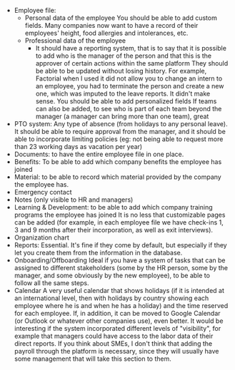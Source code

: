 - Employee file:
   - Personal data of the employee
You should be able to add custom fields. Many companies now want to have a record of their employees' height, food allergies and intolerances, etc.
   - Professional data of the employee
     - It should have a reporting system, that is to say that it is possible to add who is the manager of the person and that this is the approver of certain actions within the same platform
They should be able to be updated without losing history. For example, Factorial when I used it did not allow you to change an intern to an employee, you had to terminate the person and create a new one, which was imputed to the leave reports. It didn't make sense.
You should be able to add personalized fields
If teams can also be added, to see who is part of each team beyond the manager (a manager can bring more than one team), great
- PTO system: 
Any type of absence (from holidays to any personal leave). It should be able to require approval from the manager, and it should be able to incorporate limiting policies (eg: not being able to request more than 23 working days as vacation per year)
- Documents: to have the entire employee file in one place.
- Benefits: To be able to add which company benefits the employee has joined
- Material: to be able to record which material provided by the company the employee has.
- Emergency contact
- Notes (only visible to HR and managers)
- Learning & Development: to be able to add which company training programs the employee has joined
It is no less that customizable pages can be added (for example, in each employee file we have check-ins 1, 3 and 9 months after their incorporation, as well as exit interviews).
- Organization chart
- Reports: 
Essential. It's fine if they come by default, but especially if they let you create them from the information in the database.
- Onboarding/Offboarding
Ideal if you have a system of tasks that can be assigned to different stakeholders (some by the HR person, some by the manager, and some obviously by the new employee), to be able to follow all the same steps.
- Calendar
A very useful calendar that shows holidays (if it is intended at an international level, then with holidays by country showing each employee where he is and when he has a holiday) and the time reserved for each employee. If, in addition, it can be moved to Google Calendar (or Outlook or whatever other companies use), even better.
It would be interesting if the system incorporated different levels of "visibility", for example that managers could have access to the labor data of their direct reports.
If you think about SMEs, I don't think that adding the payroll through the platform is necessary, since they will usually have some management that will take this section to them.
